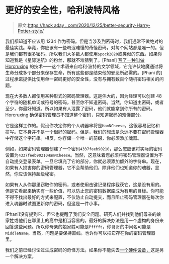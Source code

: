 # 更好的安全性，哈利波特风格

> 原文:[https://hack aday . com/2020/12/25/better-security-Harry-Potter-style/](https://hackaday.com/2020/12/25/better-security-harry-potter-style/)

我们都知道不应该用 1234 作为密码。但是当涉及到密码时，我们通常不做绝对的最佳实践。毕竟，你应该有一些晦涩难懂的奇怪密码，对每个网站都是唯一的。但是我们都有很多密码，所以我们大多数人都使用`$pock2020`或类似的东西。如果你知道我是《星际迷航》的粉丝，那就不难猜到了。[Phani] [写了一种叫做 Horcruxing](https://kaizoku.dev/double-blind-passwords-aka-horcruxing) 的技术——这个术语来自哈利·波特的文学领域，它允许伏地魔通过将生命分成多个部分来保存生命，所有这些都是结束他的邪恶所必需的。[Phani 的]过程承诺提供比使用单一密码更好的安全性，没有与拥有数百个随机密码相关的问题。

现在大多数人都使用某种形式的密码管理器。这是伟大的，因为经理可以创建 48 个字符的随机单词或符号的密码，甚至你不知道密码。当然，你知道主密码，或者至少，你最好知道。所以如果有人泄露了密码，他们就能拿到你所有的密码。Horcruxing 确保密码管理员不知道整个密码，只知道密码的难懂部分。

它是这样工作的。假设你决定你的个人魂器串将是`HamNCheese`。这很容易记忆和拼写。它本身并不是一个很好的密码。但是，我们的想法是永远不要在密码管理器中存储这个字符串。相反，你存储一个唯一的前缀，你必须添加魂器。

例如，如果密码管理器创建了一个密码`4337feeb90210`，那么您应该将实际的密码设置为`4337feeb90210HamNCheese`。当然，这意味着您必须将密码管理器设置为不自动提交登录表单。一旦它填充了它的部分，你就必须添加额外的字符串。现在，如果有人损害你的密码管理器，它不会帮助他们，除非他们也知道你的魂器，显然，你应该保持超级秘密。

如果有人从你那里窃取你的密码，或者使用击键记录程序截获它，这是没有用的。但是它看起来确实有一些价值，可以防止您的密码数据库成为有用的目标。你可能不得不找出最好的方式来配置，不仅防止自动提交，而且阻止密码管理器在每次你进入魂器时试图更新你的密码，但这是一件小事。

[Phani]没有提到它，但它也提醒了我们安全问题。研究人们并找到他们母亲的娘家姓或他们在哪里上的高中是相当容易的。最好的解决办法是用一个虚构的身份来回答这些问题。所以你母亲的娘家姓可能是`Pfffft`，你哥哥的中间名可能是`MiddleName`。当然，问题是要保持直线。也许你可以把它存在你的密码管理器里。

我们之前已经讨论过生成密码的奇怪方法。如果你不能失去[一个硬件设备，](https://hackaday.com/2020/07/23/hands-on-wireless-login-with-the-new-mooltipass-mini-ble-secure-password-keeper/)这是另一个解决方案。